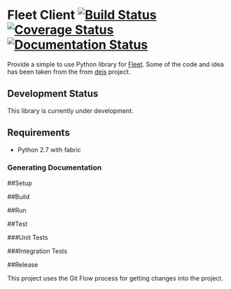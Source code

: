 # Fleet Client [![Build Status](https://travis-ci.org/totem/fleet-py.svg)](https://travis-ci.org/totem/fleet-py) [![Coverage Status](https://coveralls.io/repos/totem/fleet-py/badge.png)](https://coveralls.io/r/totem/fleet-py) [![Documentation Status](https://readthedocs.org/projects/fleet-py/badge/?version=latest)](https://readthedocs.org/projects/fleet-py/?badge=latest)
 

Provide a simple to use Python library for 
[Fleet](https://github.com/coreos/fleet). Some of the code and idea has been
taken from the from [deis](https://github.com/deis/deis) project.

## Development Status
This library is currently under development.

## Requirements
* Python 2.7 with fabric

### Generating Documentation

##Setup


##Build

##Run

##Test

###Unit Tests

###Integration Tests

##Release

This project uses the Git Flow process for getting changes into the project.

